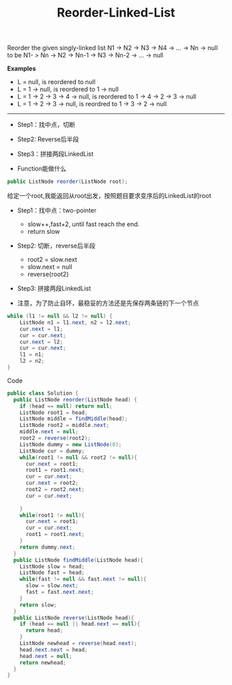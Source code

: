 ﻿---
layout: default
title: Reorder-Linked-List
narrow: true
---
Reorder the given singly-linked list N1 -> N2 -> N3 -> N4 -> … -> Nn -> null to be N1- > Nn -> N2 -> Nn-1 -> N3 -> Nn-2 -> … -> null

**Examples**

- L = null, is reordered to null
- L = 1 -> null, is reordered to 1 -> null
- L = 1 -> 2 -> 3 -> 4 -> null, is reordered to 1 -> 4 -> 2 -> 3 -> null
- L = 1 -> 2 -> 3 -> null, is reordred to 1 -> 3 -> 2 -> null
***

- Step1：找中点，切断
- Step2:  Reverse后半段
- Step3：拼接两段LinkedList

- Function能做什么
```java
public ListNode reorder(ListNode root);
```
给定一个root,我能返回从root出发，按照题目要求变序后的LinkedList的root

- Step1：找中点：two-pointer
	- slow++,fast+2, until fast reach the end.
	- return slow
- Step2: 切断，reverse后半段
	- root2 = slow.next
	- slow.next = null
	- reverse(root2)
- Step3: 拼接两段LinkedList

- 注意，为了防止自环，最稳妥的方法还是先保存两条链的下一个节点
```java
while (l1 != null && l2 != null) {
    ListNode n1 = l1.next, n2 = l2.next;
    cur.next = l1;
    cur = cur.next;
    cur.next = l2;
    cur = cur.next;
    l1 = n1;
    l2 = n2;
}
```
Code
```java
public class Solution {
  public ListNode reorder(ListNode head) {
    if (head == null) return null;
    ListNode root1 = head;
    ListNode middle = findMiddle(head);
    ListNode root2 = middle.next;
    middle.next = null;
    root2 = reverse(root2);
    ListNode dummy = new ListNode(0);
    ListNode cur = dummy;
    while(root1 != null && root2 != null){
      cur.next = root1;
      root1 = root1.next;
      cur = cur.next;
      cur.next = root2;
      root2 = root2.next;
      cur = cur.next;
      
    }
    while(root1 != null){
      cur.next = root1;
      cur = cur.next;
      root1 = root1.next; 
    }
    return dummy.next;
  }
  public ListNode findMiddle(ListNode head){
    ListNode slow = head;
    ListNode fast = head;
    while(fast != null && fast.next != null){
      slow = slow.next;
      fast = fast.next.next;
    }
    return slow;
  }
  public ListNode reverse(ListNode head){
    if (head == null || head.next == null){
      return head;
    }
    ListNode newhead = reverse(head.next);
    head.next.next = head;
    head.next = null;
    return newhead;
  }
}

```